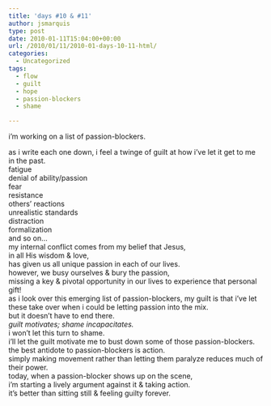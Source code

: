 ```yaml
---
title: 'days #10 & #11'
author: jsmarquis
type: post
date: 2010-01-11T15:04:00+00:00
url: /2010/01/11/2010-01-days-10-11-html/
categories:
  - Uncategorized
tags:
  - flow
  - guilt
  - hope
  - passion-blockers
  - shame

---
```

i&#8217;m working on a list of passion-blockers.

<div>
  as i write each one down, i feel a twinge of guilt at how i&#8217;ve let it get to me in the past.
</div>

<div>
</div>

<div>
  fatigue
</div>

<div>
  denial of ability/passion
</div>

<div>
  fear
</div>

<div>
  resistance
</div>

<div>
  others&#8217; reactions
</div>

<div>
  unrealistic standards
</div>

<div>
  distraction
</div>

<div>
  formalization
</div>

<div>
  and so on&#8230;
</div>

<div>
</div>

<div>
  my internal conflict comes from my belief that Jesus,
</div>

<div>
  in all His wisdom & love,
</div>

<div>
  has given us all unique passion in each of our lives.
</div>

<div>
  however, we busy ourselves & bury the passion,
</div>

<div>
  missing a key & pivotal opportunity in our lives to experience that personal gift!
</div>

<div>
</div>

<div>
  as i look over this emerging list of passion-blockers, my guilt is that i&#8217;ve let these take over when i could be letting passion into the mix.
</div>

<div>
</div>

<div>
  but it doesn&#8217;t have to end there.
</div>

<div>
  <i>guilt motivates; shame incapacitates.</i>
</div>

<div>
  i won&#8217;t let this turn to shame.
</div>

<div>
  i&#8217;ll let the guilt motivate me to bust down some of those passion-blockers.
</div>

<div>
</div>

<div>
  the best antidote to passion-blockers is action.
</div>

<div>
  simply making movement rather than letting them paralyze reduces much of their power.
</div>

<div>
  today, when a passion-blocker shows up on the scene,
</div>

<div>
  i&#8217;m starting a lively argument against it & taking action.
</div>

<div>
</div>

<div>
  it&#8217;s better than sitting still & feeling guilty forever.
</div>